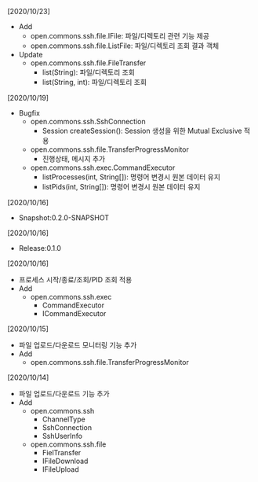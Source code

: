 [2020/10/23]
- Add
  + open.commons.ssh.file.IFile: 파일/디렉토리 관련 기능 제공 
  + open.commons.ssh.file.ListFile: 파일/디렉토리 조회 결과 객체 
- Update
  + open.commons.ssh.file.FileTransfer
    - list(String): 파일/디렉토리 조회
    - list(String, int): 파일/디렉토리 조회

[2020/10/19]
- Bugfix
  + open.commons.ssh.SshConnection
    - Session createSession(): Session 생성을 위한 Mutual Exclusive 적용
  + open.commons.ssh.file.TransferProgressMonitor
    - 진행상태, 메시지 추가
  + open.commons.ssh.exec.CommandExecutor
    - listProcesses(int, String[]): 명령어 변경시 원본 데이터 유지
    - listPids(int, String[]): 명령어 변경시 원본 데이터 유지

[2020/10/16]
- Snapshot:0.2.0-SNAPSHOT

[2020/10/16]
- Release:0.1.0

[2020/10/16]
- 프로세스 시작/종료/조회/PID 조회 적용
- Add
  + open.commons.ssh.exec
    - CommandExecutor
    - ICommandExecutor
  
[2020/10/15]
- 파일 업로드/다운로드 모니터링 기능 추가
- Add
  + open.commons.ssh.file.TransferProgressMonitor

[2020/10/14]
- 파일 업로드/다운로드 기능 추가
- Add
  + open.commons.ssh  
    - ChannelType
    - SshConnection
    - SshUserInfo
  + open.commons.ssh.file
    - FielTransfer
    - IFileDownload
    - IFileUpload
